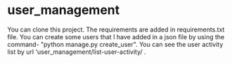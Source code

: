 # user_management
You can clone this project.
The requirements are added in requirements.txt file.
You can create some users that I have added in a json file by using the command- "python manage.py create_user".
You can see the user activity list by url 'user_management/list-user-activity/ .
